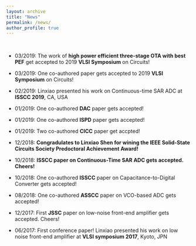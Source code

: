 ```yaml
---
layout: archive
title: "News"
permalink: /news/
author_profile: true
---
```


<br>

* 03/2019: The work of **high power efficient three-stage OTA with best PEF** get accepted to 2019 **VLSI Symposium** on Circuits! 

* 03/2019: One co-authored paper gets accepted to 2019 **VLSI Symposium** on Circuits! 

* 02/2019: Linxiao presented his work on Continuous-time SAR ADC at **ISSCC 2019**, CA, USA

* 01/2019: One co-authored **DAC** paper gets accepted! 

* 01/2019: One co-authored **ISPD** paper gets accepted! 

* 01/2019: Two co-authored **CICC** paper get accpted!

* 12/2018: **Congradulates to Linxiao Shen for wining the IEEE Solid-State Circuits Society Predoctoral Achievement Award!**

* 10/2018: **ISSCC paper on Continuous-Time SAR ADC gets accepted. Cheers!**

* 10/2018: One co-authored **ISSCC** paper on Capacitance-to-Digital Converter gets accepted!

* 08/2018: One co-authored **ASSCC** paper on VCO-based ADC gets accepted!

* 12/2017: First **JSSC** paper on low-noise front-end amplifier gets accepted. Cheers!

* 06/2017: First conference paper! Linxiao presented his work on low noise front-end amplifier at **VLSI symposium 2017**, Kyoto, JPN
